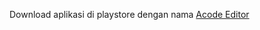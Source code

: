 Download aplikasi di playstore dengan nama [Acode Editor](https://play.google.com/store/apps/details?id=com.foxdebug.acodefree&hl=id&gl=US)